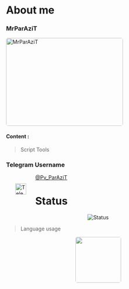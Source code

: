 # About me
 ### MrParAziT
 
<img style="border:2px; border-radius:5px;" alt="MrParAziT" src="https://www.uplooder.net/img/image/90/fccc2e2fbd1338855b386a0f98176587/6150811-1.png" width="320" height="240"/>
 
#### Content :

> Script Tools  

### Telegram Username

<a href="https://t.me/Pv_ParAziT">
  <img align="left" alt="Telegram username" width="30px" src="https://www.iconfinder.com/icons/3069742/download/png/512" style="margin:25px;" />
@Pv_ParAziT </a>


# Status
<p align="center"> <img src="https://github-readme-stats.vercel.app/api?username=MrParAziT&show_icons=true&theme=gotham" alt="Status" />
  
 
> Language usage
<div align="center">
    <img height="125px" style="border:none; border-radius:5px;" src="https://github-readme-stats-api-holic-x.vercel.app/api/top-langs/?username=MrParAziT&theme=gruvbox_light&layout=compact"/>
</div>
